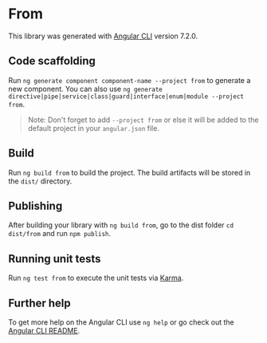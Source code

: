 # From

This library was generated with [Angular CLI](https://github.com/angular/angular-cli) version 7.2.0.

## Code scaffolding

Run `ng generate component component-name --project from` to generate a new component. You can also use `ng generate directive|pipe|service|class|guard|interface|enum|module --project from`.
> Note: Don't forget to add `--project from` or else it will be added to the default project in your `angular.json` file. 

## Build

Run `ng build from` to build the project. The build artifacts will be stored in the `dist/` directory.

## Publishing

After building your library with `ng build from`, go to the dist folder `cd dist/from` and run `npm publish`.

## Running unit tests

Run `ng test from` to execute the unit tests via [Karma](https://karma-runner.github.io).

## Further help

To get more help on the Angular CLI use `ng help` or go check out the [Angular CLI README](https://github.com/angular/angular-cli/blob/master/README.md).
